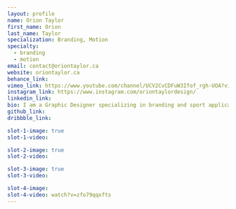 ```yaml
---
layout: profile
name: Orion Taylor
first_name: Orion
last_name: Taylor
specialization: Branding, Motion
specialty:
  - branding
  - motion
email: contact@oriontaylor.ca
website: oriontaylor.ca
behance_link:
vimeo_link: https://www.youtube.com/channel/UCV2CvCDFuW3Ifof_rgh-UOA?view_as=subscriber
instagram_link: https://www.instagram.com/oriontaylordesign/
linkedin_link:
bio: I am a Graphic Designer specializing in branding and sport application design. Sport jerseys are incredible & designing them would be cool!
github_link:
dribbble_link:

slot-1-image: true
slot-1-video:

slot-2-image: true
slot-2-video:

slot-3-image: true
slot-3-video:

slot-4-image:
slot-4-video: watch?v=zfo79qqxfts
---
```

